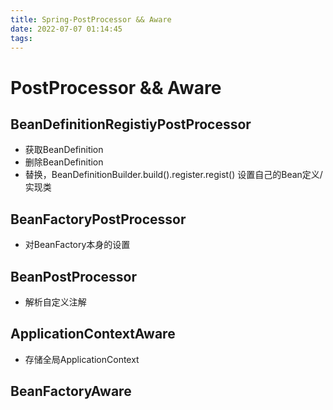 ```yaml
---
title: Spring-PostProcessor && Aware
date: 2022-07-07 01:14:45
tags:
---
```


# PostProcessor &amp;&amp; Aware

## BeanDefinitionRegistiyPostProcessor

- 获取BeanDefinition
- 删除BeanDefinition
- 替换，BeanDefinitionBuilder.build().register.regist() 设置自己的Bean定义/实现类

## BeanFactoryPostProcessor

- 对BeanFactory本身的设置

## BeanPostProcessor

- 解析自定义注解

## ApplicationContextAware

- 存储全局ApplicationContext

## BeanFactoryAware
